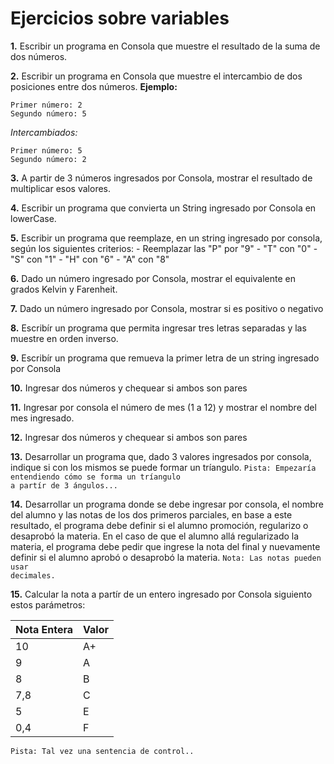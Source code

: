 # Ejercicios sobre variables

**1.** Escribir un programa en Consola que muestre el resultado de la suma de dos números.

**2.** Escribir un programa en Consola que muestre el intercambio de dos posiciones entre dos números. 
	**Ejemplo:**
	
	Primer número: 2    
	Segundo número: 5    
	
  _Intercambiados:_
  
	Primer número: 5                                                                                              
	Segundo número: 2  

**3.** A partir de 3 números ingresados por Consola, mostrar el resultado de multiplicar esos valores.

**4.** Escribir un programa que convierta un String ingresado por Consola en lowerCase.

**5.** Escribir un programa que reemplaze, en un string ingresado por consola, según los siguientes criterios:
	- Reemplazar las "P" por "9"
	- "T" con "0"
	- "S" con "1"
	- "H" con "6"
	- "A" con "8"
	
**6.** Dado un número ingresado por Consola, mostrar el equivalente en grados Kelvin y Farenheit.

**7.** Dado un número ingresado por Consola, mostrar si es positivo o negativo

**8.** Escribír un programa que permita ingresar tres letras separadas y las muestre en orden inverso.

**9.** Escribír un programa que remueva la primer letra de un string ingresado por Consola

**10.** Ingresar dos números y chequear si ambos son pares

**11.** Ingresar por consola el número de mes (1 a 12) y mostrar el nombre del mes ingresado.

**12.** Ingresar dos números y chequear si ambos son pares

**13.** Desarrollar un programa que, dado 3 valores ingresados por consola, indique si con los mismos se puede formar un tríangulo. <code>Pista: Empezaría entendiendo cómo se forma un tríangulo a partír de 3 ángulos... </code>

**14.** Desarrollar un programa donde se debe ingresar por consola, el nombre del alumno y las notas de los dos primeros parciales, en base a este resultado, el programa debe definir si el alumno promoción, regularizo o desaprobó la materia. En el caso de que el alumno allá regularizado la materia, el programa debe pedir que ingrese la nota del final y nuevamente definir si el alumno aprobó o desaprobó la materia. <code>Nota: Las notas pueden usar decimales.</code>


**15.** Calcular la nota a partír de un entero ingresado por Consola siguiento estos parámetros: 

Nota Entera | Valor
-------- | -----
10 | A+ 
9| A
8| B
7,8 | C
5| E
0,4| F

<code>Pista: Tal vez una sentencia de control..</code>
